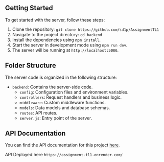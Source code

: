 ## Getting Started

To get started with the server, follow these steps:

1. Clone the repository: `git clone https://github.com/sd1p/AssignmentTL1`
2. Navigate to the project directory: `cd backend`
3. Install the dependencies using `npm install`.
4. Start the server in development mode using `npm run dev`.
5. The server will be running at `http://localhost:5000`.


## Folder Structure

The server code is organized in the following structure:

- `backend`: Contains the server-side code.
  - `config`: Configuration files and environment variables.
  - `controllers`: Request handlers and business logic.
  - `middleware`: Custom middleware functions.
  - `models`: Data models and database schemas.
  - `routes`: API routes.
  - `server.js`: Entry point of the server.

## API Documentation

You can find the API documentation for this project [here](https://docs.google.com/document/d/18kOXBU5qylCMk9WbqslKcUvIKGzkp3rbp3I3v2Zy1Bk/edit?usp=sharing).

API Deployed here `https://assignment-tl1.onrender.com/`
